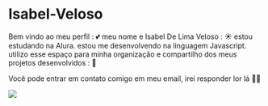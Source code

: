 # Isabel-Veloso

Bem vindo ao meu perfil : 💕
meu nome e Isabel De Lima Veloso : ☀️
estou estudando na Alura.
estou me desenvolvendo na linguagem Javascript.
utilizo esse espaço para minha organização e compartilho dos meus projetos desenvolvidos : 📲

Você pode entrar em contato comigo em meu email, irei responder lor lá 👍🏾

![ ](https://github.com/IsabelVeloso/Isabel-Veloso/assets/169209696/539eaaca-3868-4d44-bd38-815832fdc6a7)

